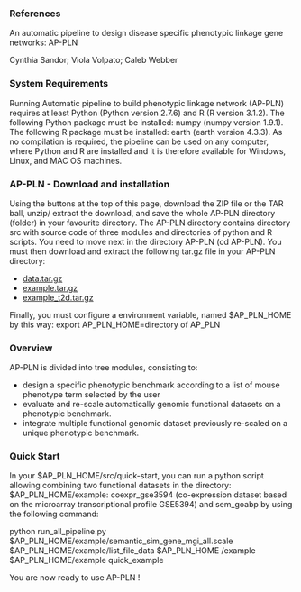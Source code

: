 
### References

An automatic pipeline to design disease specific phenotypic linkage gene networks: AP-PLN

Cynthia Sandor; Viola Volpato; Caleb Webber

### System Requirements

Running Automatic pipeline to build phenotypic linkage network (AP-PLN) requires at least Python (Python version 2.7.6) and R (R version 3.1.2). 
The following Python package must be installed: numpy (numpy version 1.9.1).
The following R package must be installed: earth (earth version 4.3.3).
As no compilation is required, the pipeline can be used on any computer, where Python and R are installed and it is therefore available for Windows, Linux, and MAC OS machines. 

### AP-PLN - Download and installation

Using the buttons at the top of this page, download the ZIP file or the TAR ball, unzip/ extract the download, and save the whole AP-PLN directory (folder) in your favourite directory. The AP-PLN  directory contains directory src with source code of three modules and directories of python and R scripts. 
You need to move next in the directory AP-PLN (cd AP-PLN). 
You must then download and extract the following tar.gz file in your AP-PLN directory:

* [data.tar.gz](http://wwwfgu.anat.ox.ac.uk/downloads/compbio_projects/CW016_SANDOR_AP_PLN/data.tar.gz)
* [example.tar.gz](http://wwwfgu.anat.ox.ac.uk/downloads/compbio_projects/CW016_SANDOR_AP_PLN/example.tar.gz)
* [example_t2d.tar.gz](http://wwwfgu.anat.ox.ac.uk/downloads/compbio_projects/CW016_SANDOR_AP_PLN/example_t2d.tar.gz)

Finally, you must configure a environment variable, named $AP_PLN_HOME by this way: export AP_PLN_HOME=directory of AP_PLN


### Overview

AP-PLN is divided into tree modules, consisting to:

* design a specific phenotypic benchmark according to a list of mouse phenotype term selected by the user 
* evaluate and re-scale automatically genomic functional datasets on a phenotypic benchmark. 
* integrate multiple functional genomic dataset previously re-scaled on a unique phenotypic benchmark. 


### Quick Start

In your $AP_PLN_HOME/src/quick-start, you can run a python script allowing combining two functional datasets in the directory: $AP_PLN_HOME/example: coexpr_gse3594 (co-expression dataset based on the microarray transcriptional profile GSE5394) and sem_goabp by using the following command:

python run_all_pipeline.py $AP_PLN_HOME/example/semantic_sim_gene_mgi_all.scale $AP_PLN_HOME/example/list_file_data $AP_PLN_HOME /example $AP_PLN_HOME/example quick_example


You are now ready to use AP-PLN !

